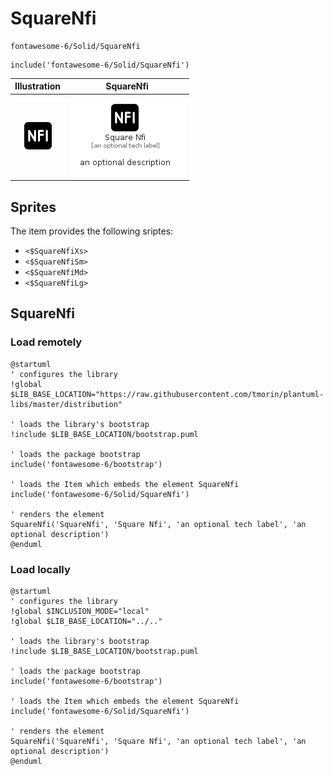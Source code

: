 # SquareNfi


```text
fontawesome-6/Solid/SquareNfi
```

```text
include('fontawesome-6/Solid/SquareNfi')
```



| Illustration | SquareNfi |
| :---: | :---: |
| ![illustration for Illustration](../../fontawesome-6/Solid/SquareNfi.png) | ![illustration for SquareNfi](../../fontawesome-6/Solid/SquareNfi.Local.png) |



## Sprites
The item provides the following sriptes:

- `<$SquareNfiXs>`
- `<$SquareNfiSm>`
- `<$SquareNfiMd>`
- `<$SquareNfiLg>`





## SquareNfi

### Load remotely
```plantuml
@startuml
' configures the library
!global $LIB_BASE_LOCATION="https://raw.githubusercontent.com/tmorin/plantuml-libs/master/distribution"

' loads the library's bootstrap
!include $LIB_BASE_LOCATION/bootstrap.puml

' loads the package bootstrap
include('fontawesome-6/bootstrap')

' loads the Item which embeds the element SquareNfi
include('fontawesome-6/Solid/SquareNfi')

' renders the element
SquareNfi('SquareNfi', 'Square Nfi', 'an optional tech label', 'an optional description')
@enduml
```

### Load locally
```plantuml
@startuml
' configures the library
!global $INCLUSION_MODE="local"
!global $LIB_BASE_LOCATION="../.."

' loads the library's bootstrap
!include $LIB_BASE_LOCATION/bootstrap.puml

' loads the package bootstrap
include('fontawesome-6/bootstrap')

' loads the Item which embeds the element SquareNfi
include('fontawesome-6/Solid/SquareNfi')

' renders the element
SquareNfi('SquareNfi', 'Square Nfi', 'an optional tech label', 'an optional description')
@enduml
```

